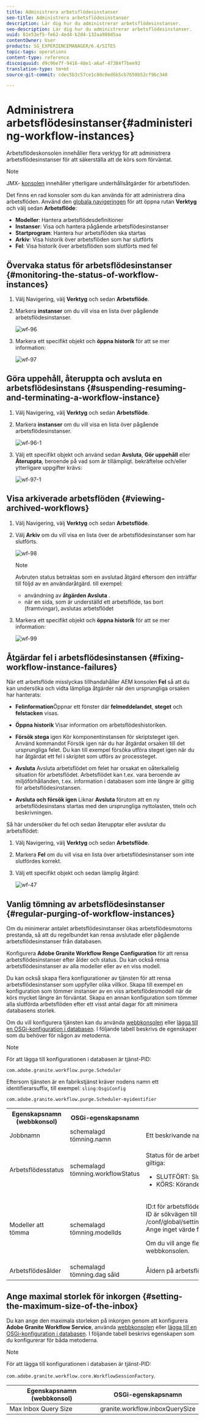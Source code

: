 ```yaml
---
title: Administrera arbetsflödesinstanser
seo-title: Administrera arbetsflödesinstanser
description: Lär dig hur du administrerar arbetsflödesinstanser.
seo-description: Lär dig hur du administrerar arbetsflödesinstanser.
uuid: 81e53ef5-fe62-4ed4-b2d4-132aa986d5aa
contentOwner: User
products: SG_EXPERIENCEMANAGER/6.4/SITES
topic-tags: operations
content-type: reference
discoiquuid: d9c96e7f-9416-48e1-a6af-47384f7bee92
translation-type: tm+mt
source-git-commit: cdec5b3c57ce1c80c0ed6b5cb7650b52cf9bc340

---
```



# Administrera arbetsflödesinstanser{#administering-workflow-instances}

Arbetsflödeskonsolen innehåller flera verktyg för att administrera arbetsflödesinstanser för att säkerställa att de körs som förväntat.

>[!NOTE]
>
>JMX- [konsolen](/help/sites-administering/jmx-console.md#workflow-maintenance) innehåller ytterligare underhållsåtgärder för arbetsflöden.

Det finns en rad konsoler som du kan använda för att administrera dina arbetsflöden. Använd den [globala navigeringen](/help/sites-authoring/basic-handling.md#global-navigation) för att öppna rutan **Verktyg** och välj sedan **Arbetsflöde**:

* **Modeller**: Hantera arbetsflödesdefinitioner
* **Instanser**: Visa och hantera pågående arbetsflödesinstanser
* **Startprogram**: Hantera hur arbetsflöden ska startas
* **Arkiv**: Visa historik över arbetsflöden som har slutförts
* **Fel**: Visa historik över arbetsflöden som slutförts med fel

## Övervaka status för arbetsflödesinstanser {#monitoring-the-status-of-workflow-instances}

1. Välj Navigering, välj **Verktyg** och sedan **Arbetsflöde**.
1. Markera **instanser** om du vill visa en lista över pågående arbetsflödesinstanser.

   ![wf-96](assets/wf-96.png)

1. Markera ett specifikt objekt och **öppna historik** för att se mer information:

   ![wf-97](assets/wf-97.png)

## Göra uppehåll, återuppta och avsluta en arbetsflödesinstans {#suspending-resuming-and-terminating-a-workflow-instance}

1. Välj Navigering, välj **Verktyg** och sedan **Arbetsflöde**.
1. Markera **instanser** om du vill visa en lista över pågående arbetsflödesinstanser.

   ![wf-96-1](assets/wf-96-1.png)

1. Välj ett specifikt objekt och använd sedan **Avsluta**, **Gör uppehåll** eller **Återuppta**, beroende på vad som är tillämpligt. bekräftelse och/eller ytterligare uppgifter krävs:

   ![wf-97-1](assets/wf-97-1.png)

## Visa arkiverade arbetsflöden {#viewing-archived-workflows}

1. Välj Navigering, välj **Verktyg** och sedan **Arbetsflöde**.
1. Välj **Arkiv** om du vill visa en lista över de arbetsflödesinstanser som har slutförts.

   ![wf-98](assets/wf-98.png)

   >[!NOTE]
   >
   >Avbruten status betraktas som en avslutad åtgärd eftersom den inträffar till följd av en användaråtgärd. till exempel:
   >
   >* användning av **åtgärden Avsluta** .
   >* när en sida, som är underställd ett arbetsflöde, tas bort (framtvingar), avslutas arbetsflödet


1. Markera ett specifikt objekt och **öppna historik** för att se mer information:

   ![wf-99](assets/wf-99.png)

## Åtgärdar fel i arbetsflödesinstansen {#fixing-workflow-instance-failures}

När ett arbetsflöde misslyckas tillhandahåller AEM konsolen **Fel** så att du kan undersöka och vidta lämpliga åtgärder när den ursprungliga orsaken har hanterats:

* **Felinformation**&#x200B;Öppnar ett fönster där **felmeddelandet**, **steget** och **felstacken** visas.

* **Öppna historik** Visar information om arbetsflödeshistoriken.

* **Försök stega** igen Kör komponentinstansen för skriptsteget igen. Använd kommandot Försök igen när du har åtgärdat orsaken till det ursprungliga felet. Du kan till exempel försöka utföra steget igen när du har åtgärdat ett fel i skriptet som utförs av processteget.
* **Avsluta** Avsluta arbetsflödet om felet har orsakat en oåterkallelig situation för arbetsflödet. Arbetsflödet kan t.ex. vara beroende av miljöförhållanden, t.ex. information i databasen som inte längre är giltig för arbetsflödesinstansen.
* **Avsluta och försök igen** Liknar **Avsluta** förutom att en ny arbetsflödesinstans startas med den ursprungliga nyttolasten, titeln och beskrivningen.

Så här undersöker du fel och sedan återupptar eller avslutar du arbetsflödet:

1. Välj Navigering, välj **Verktyg** och sedan **Arbetsflöde**.
1. Markera **Fel** om du vill visa en lista över arbetsflödesinstanser som inte slutfördes korrekt.
1. Välj ett specifikt objekt och sedan lämplig åtgärd:

   ![wf-47](assets/wf-47.png)

## Vanlig tömning av arbetsflödesinstanser {#regular-purging-of-workflow-instances}

Om du minimerar antalet arbetsflödesinstanser ökas arbetsflödesmotorns prestanda, så att du regelbundet kan rensa avslutade eller pågående arbetsflödesinstanser från databasen.

Konfigurera **Adobe Granite Workflow Renge Configuration** för att rensa arbetsflödesinstanser efter ålder och status. Du kan också rensa arbetsflödesinstanser av alla modeller eller av en viss modell.

Du kan också skapa flera konfigurationer av tjänsten för att rensa arbetsflödesinstanser som uppfyller olika villkor. Skapa till exempel en konfiguration som tömmer instanser av en viss arbetsflödesmodell när de körs mycket längre än förväntat. Skapa en annan konfiguration som tömmer alla slutförda arbetsflöden efter ett visst antal dagar för att minimera databasens storlek.

Om du vill konfigurera tjänsten kan du använda [webbkonsolen](/help/sites-deploying/configuring-osgi.md#osgi-configuration-with-the-web-console) eller [lägga till en OSGi-konfiguration i databasen](/help/sites-deploying/configuring-osgi.md#osgi-configuration-in-the-repository). I följande tabell beskrivs de egenskaper som du behöver för någon av metoderna.

>[!NOTE]
>
>För att lägga till konfigurationen i databasen är tjänst-PID:
>
>`com.adobe.granite.workflow.purge.Scheduler`
>
>Eftersom tjänsten är en fabrikstjänst kräver nodens namn ett identifierarsuffix, till exempel: `sling:OsgiConfig`
>
>`com.adobe.granite.workflow.purge.Scheduler-myidentifier`

<table> 
 <tbody> 
  <tr> 
   <th>Egenskapsnamn (webbkonsol)</th> 
   <th>OSGi-egenskapsnamn</th> 
   <th>Beskrivning</th> 
  </tr> 
  <tr> 
   <td>Jobbnamn</td> 
   <td>schemalagd tömning.namn</td> 
   <td>Ett beskrivande namn för den schemalagda rensningen.</td> 
  </tr> 
  <tr> 
   <td>Arbetsflödesstatus</td> 
   <td>schemalagd tömning.workflowStatus</td> 
   <td><p>Status för de arbetsflödesinstanser som ska rensas. Följande värden är giltiga:</p> 
    <ul> 
     <li>SLUTFÖRT: Slutförda arbetsflödesinstanser rensas.</li> 
     <li>KÖRS: Körande arbetsflödesinstanser rensas.</li> 
    </ul> </td> 
  </tr> 
  <tr> 
   <td>Modeller att tömma</td> 
   <td>schemalagd tömning.modelIds</td> 
   <td><p>ID:t för arbetsflödesmodellerna som ska rensas. <br /> ID är sökvägen till modellnoden, till exempel: /conf/global/settings/workflow/models/dam/update_asset/jcr:content/model<br /> Ange inget värde för att rensa instanser av alla arbetsflödesmodeller.</p> <p>Om du vill ange flera modeller klickar du på plusknappen (+) i webbkonsolen. </p> </td> 
  </tr> 
  <tr> 
   <td>Arbetsflödesålder</td> 
   <td>schemalagd tömning.dag såld</td> 
   <td> Åldern på arbetsflödesinstanserna som ska rensas, i dagar.</td> 
  </tr> 
 </tbody> 
</table>

## Ange maximal storlek för inkorgen {#setting-the-maximum-size-of-the-inbox}

Du kan ange den maximala storleken på inkorgen genom att konfigurera **Adobe Granite Workflow Service**, använda [webbkonsolen](/help/sites-deploying/configuring-osgi.md#osgi-configuration-with-the-web-console) eller [lägga till en OSGi-konfiguration i databasen](/help/sites-deploying/configuring-osgi.md#osgi-configuration-in-the-repository). I följande tabell beskrivs egenskapen som du konfigurerar för båda metoderna.

>[!NOTE]
>
>För att lägga till konfigurationen i databasen är tjänst-PID:
>
>`com.adobe.granite.workflow.core.WorkflowSessionFactory`.

| Egenskapsnamn (webbkonsol) | OSGi-egenskapsnamn |
|---|---|
| Max Inbox Query Size | granite.workflow.inboxQuerySize |

